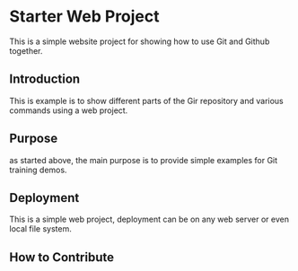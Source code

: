 # Starter Web Project

This is a simple website project for 
showing how to use Git and Github together.

## Introduction

This is example is to show different parts 
of the Gir repository and various commands
using a web project.

## Purpose

as started above, the main purpose is to
provide simple examples for Git training
demos.

## Deployment

This is a simple web project, deployment
can be on any web server or even local
file system.

## How to Contribute
